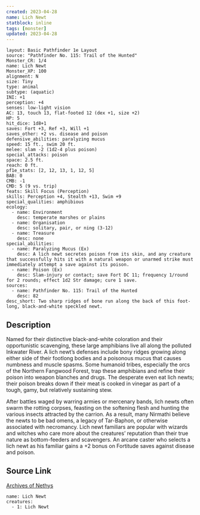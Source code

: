 ```yaml
---
created: 2023-04-28
name: Lich Newt
statblock: inline
tags: [monster]
updated: 2023-04-28
---
```

```statblock
layout: Basic Pathfinder 1e Layout
source: "Pathfinder No. 115: Trail of the Hunted"
Monster_CR: 1/4
name: Lich Newt
Monster_XP: 100
alignment: N
size: Tiny
type: animal
subtype: (aquatic)
INI: +1
perception: +4
senses: low-light vision
AC: 13, touch 13, flat-footed 12 (dex +1, size +2)
HP: 5
hit_dice: 1d8+1
saves: Fort +3, Ref +3, Will +1
saves_other: +2 vs. disease and poison
defensive_abilities: paralyzing mucus
speed: 15 ft., swim 20 ft.
melee: slam -2 (1d2-4 plus poison)
special_attacks: poison
space: 2.5 ft.
reach: 0 ft.
pf1e_stats: [2, 12, 13, 1, 12, 5]
BAB: 0
CMB: -1
CMD: 5 (9 vs. trip)
feats: Skill Focus (Perception)
skills: Perception +4, Stealth +13, Swim +9
special_qualities: amphibious
ecology:
  - name: Environment
    desc: temperate marshes or plains
  - name: Organisation
    desc: solitary, pair, or ning (3-12)
  - name: Treasure
    desc: none
special_abilities:
  - name: Paralyzing Mucus (Ex)
    desc: A lich newt secretes poison from its skin, and any creature that successfully hits it with a natural weapon or unarmed strike must immediately attempt a save against its poison.
  - name: Poison (Ex)
    desc: Slam-injury or contact; save Fort DC 11; frequency 1/round for 2 rounds; effect 1d2 Str damage; cure 1 save.
sources:
  - name: Pathfinder No. 115: Trail of the Hunted
    desc: 82
desc_short: Two sharp ridges of bone run along the back of this foot-long, black-and-white speckled newt.
```
## Description
Named for their distinctive black-and-white coloration and their opportunistic scavenging, these large amphibians live all along the polluted Inkwater River. A lich newt’s defenses include bony ridges growing along either side of their footlong bodies and a poisonous mucus that causes numbness and muscle spasms. Some humanoid tribes, especially the orcs of the Northern Fangwood Forest, trap these amphibians and refine their poison into weapon blanches and drugs. The desperate even eat lich newts; their poison breaks down if their meat is cooked in vinegar as part of a tough, gamy, but relatively sustaining stew.

After battles waged by warring armies or mercenary bands, lich newts often swarm the rotting corpses, feasting on the softening flesh and hunting the various insects attracted by the carrion. As a result, many Nirmathi believe the newts to be bad omens, a legacy of Tar-Baphon, or otherwise associated with necromancy. Lich newt familiars are popular with wizards and witches who care more about the creatures’ reputation than their true nature as bottom-feeders and scavengers. An arcane caster who selects a lich newt as his familiar gains a +2 bonus on Fortitude saves against disease and poison.
## Source Link
[Archives of Nethys](https://aonprd.com/MonsterDisplay.aspx?ItemName=Lich%20Newt)
```encounter-table
name: Lich Newt
creatures:
  - 1: Lich Newt
```
